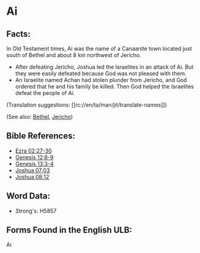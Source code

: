 # Ai

## Facts:

In Old Testament times, Ai was the name of a Canaanite town located just south of Bethel and about 8 km northwest of Jericho.

* After defeating Jericho, Joshua led the Israelites in an attack of Ai. But they were easily defeated because God was not pleased with them.
* An Israelite named Achan had stolen plunder from Jericho, and God ordered that he and his family be killed. Then God helped the Israelites defeat the people of Ai.

(Translation suggestions: [[rc://en/ta/man/jit/translate-names]])

(See also: [Bethel](../names/bethel.md), [Jericho](../names/jericho.md))

## Bible References:

* [Ezra 02:27-30](rc://en/tn/help/ezr/02/27)
* [Genesis 12:8-9](rc://en/tn/help/gen/12/08)
* [Genesis 13:3-4](rc://en/tn/help/gen/13/03)
* [Joshua 07:03](rc://en/tn/help/jos/07/03)
* [Joshua 08:12](rc://en/tn/help/jos/08/12)

## Word Data:

* Strong's: H5857

## Forms Found in the English ULB:

Ai
